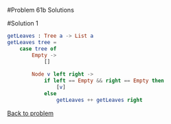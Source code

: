 #Problem 61b Solutions

#Solution 1

```elm
getLeaves : Tree a -> List a
getLeaves tree =
    case tree of
        Empty ->
            []
            
        Node v left right ->
            if left == Empty && right == Empty then
                [v]
            else
                getLeaves ++ getLeaves right


```

[Back to problem](../p/p61b.md)

